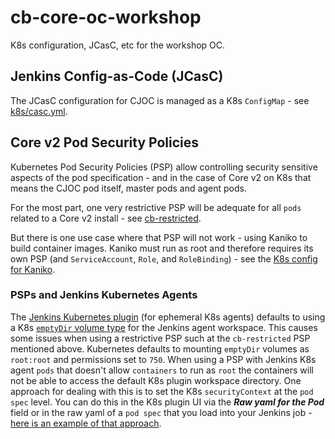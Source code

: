 # cb-core-oc-workshop
K8s configuration, JCasC, etc for the workshop OC.

## Jenkins Config-as-Code (JCasC)
The JCasC configuration for CJOC is managed as a K8s `ConfigMap` - see [k8s/casc.yml](k8s/casc.yml).

## Core v2 Pod Security Policies
Kubernetes Pod Security Policies (PSP) allow controlling security sensitive aspects of the pod specification - and in the case of Core v2 on K8s that means the CJOC pod itself, master pods and agent pods.

For the most part, one very restrictive PSP will be adequate for all `pods` related to a Core v2 install - see [cb-restricted](k8s/cb-core-psp.yml).

But there is one use case where that PSP will not work - using Kaniko to build container images. Kaniko must run as root and therefore requires its own PSP (and `ServiceAccount`, `Role`, and `RoleBinding`) - see the [K8s config for Kaniko](k8s/kaniko.yml).

### PSPs and Jenkins Kubernetes Agents
The [Jenkins Kubernetes plugin](https://github.com/jenkinsci/kubernetes-plugin) (for ephemeral K8s agents) defaults to using a K8s [`emptyDir` volume type](https://kubernetes.io/docs/concepts/storage/volumes/#emptydir) for the Jenkins agent workspace. This causes some issues when using a restrictive PSP such at the `cb-restricted` PSP mentioned above. Kubernetes defaults to mounting `emptyDir` volumes as `root:root` and permissions set to `750`. When using a PSP with Jenkins K8s agent `pods` that doesn't allow `containers` to run as `root` the containers will not be able to access the default K8s plugin workspace directory. One approach for dealing with this is to set the K8s `securityContext` at the `pod spec` level. You can do this in the K8s plugin UI via the ***Raw yaml for the Pod*** field or in the raw yaml of a `pod spec` that you load into your Jenkins job - [here is an example of that approach](https://github.com/cloudbees-days/pipeline-library/blob/master/resources/podtemplates/nodejs-app/web-test-pod.yml#L16).
